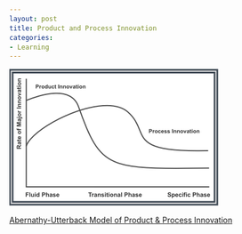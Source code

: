 ```yaml
---
layout: post
title: Product and Process Innovation
categories:
- Learning
---
```


![](/img/abernathy_utterback_product_model.png "abernathy_utterback_product_model")

[Abernathy-Utterback Model of Product & Process Innovation](http://www.zanthus.com/databank/innovation/market_dynamics.php)
